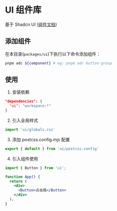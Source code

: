 # UI 组件库

基于 Shadcn UI ([组件文档](https://ui.shadcn.com/docs/components/))

## 添加组件

在本目录(`packages/ui`)下执行以下命令添加组件：
```bash
pnpm adc ${component} # eg: pnpm adc button-group
```

## 使用

1. 安装依赖

```json
"dependencies": {
  "ui": "workspace:*"
}
```

2. 引入全局样式

```jsx
import 'ui/globals.css'
```

3. 添加 postcss.config.mjs 配置

```js
export { default } from 'ui/postcss.config'
```

4. 引入组件使用

```jsx
import { Button } from 'ui';

function App() {
  return (
    <div>
      <Button>点击我</Button>
    </div>
  );
}
```
